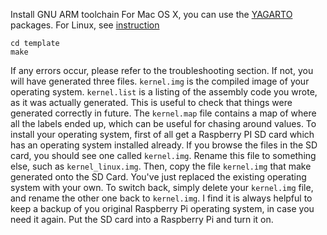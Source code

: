Install GNU ARM toolchain
For Mac OS X, you can use the [YAGARTO](http://www.yagarto.org/) packages.
For Linux, see [instruction](install.md)
```
cd template
make
```
If any errors occur, please refer to the troubleshooting section. 
If not, you will have generated three files. `kernel.img` is the compiled image of your operating system. `kernel.list` is a listing of the assembly code you wrote, as it was actually generated. This is useful to check that things were generated correctly in future. The `kernel.map` file contains a map of where all the labels ended up, which can be useful for chasing around values.
To install your operating system, first of all get a Raspberry PI SD card which has an operating system installed already. If you browse the files in the SD card, you should see one called `kernel.img`. Rename this file to something else, such as `kernel_linux.img`. Then, copy the file `kernel.img` that make generated onto the SD Card. You've just replaced the existing operating system with your own. To switch back, simply delete your `kernel.img` file, and rename the other one back to `kernel.img`. I find it is always helpful to keep a backup of you original Raspberry Pi operating system, in case you need it again.
Put the SD card into a Raspberry Pi and turn it on.
